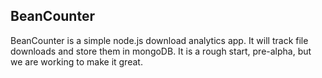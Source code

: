 ## BeanCounter

BeanCounter is a simple node.js download analytics app.  It will track file downloads and store them in mongoDB.  It is a rough start, pre-alpha, but we are working to make it great.